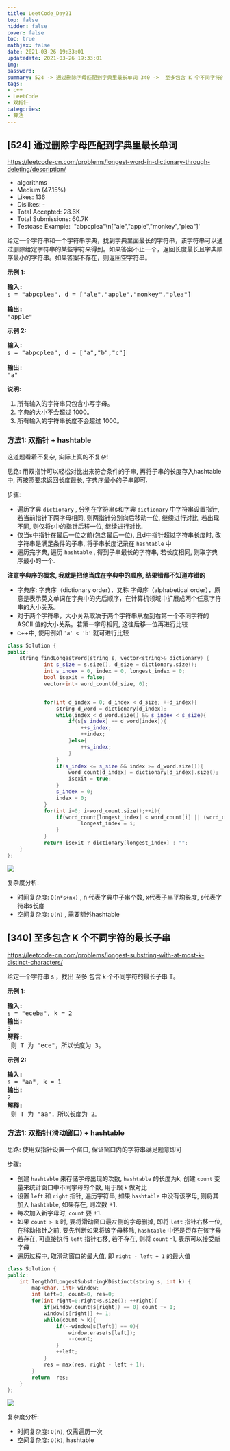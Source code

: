 ```yaml
---
title: LeetCode_Day21
top: false
hidden: false
cover: false
toc: true
mathjax: false
date: 2021-03-26 19:33:01
updatedate: 2021-03-26 19:33:01
img:
password:
summary: 524 -> 通过删除字母匹配到字典里最长单词 340 ->  至多包含 K 个不同字符的最长子串
tags:
- c++
- LeetCode
- 双指针
categories:
- 算法
---
```


## [524] 通过删除字母匹配到字典里最长单词

https://leetcode-cn.com/problems/longest-word-in-dictionary-through-deleting/description/

* algorithms
* Medium (47.15%)
* Likes:    136
* Dislikes: -
* Total Accepted:    28.6K
* Total Submissions: 60.7K
* Testcase Example:  '"abpcplea"\n["ale","apple","monkey","plea"]'

<p>给定一个字符串和一个字符串字典，找到字典里面最长的字符串，该字符串可以通过删除给定字符串的某些字符来得到。如果答案不止一个，返回长度最长且字典顺序最小的字符串。如果答案不存在，则返回空字符串。</p>

<p><strong>示例 1:</strong></p>

<pre>
<strong>输入:</strong>
s = &quot;abpcplea&quot;, d = [&quot;ale&quot;,&quot;apple&quot;,&quot;monkey&quot;,&quot;plea&quot;]

<strong>输出:</strong>
&quot;apple&quot;
</pre>

<p><strong>示例&nbsp;2:</strong></p>

<pre>
<strong>输入:</strong>
s = &quot;abpcplea&quot;, d = [&quot;a&quot;,&quot;b&quot;,&quot;c&quot;]

<strong>输出:</strong>
&quot;a&quot;
</pre>

<p><strong>说明:</strong></p>

<ol>
	<li>所有输入的字符串只包含小写字母。</li>
	<li>字典的大小不会超过 1000。</li>
	<li>所有输入的字符串长度不会超过 1000。</li>
</ol>

### 方法1: 双指针 + hashtable
这道题看着不复杂, 实际上真的不复杂!    

思路:   用双指针可以轻松对比出来符合条件的子串, 再将子串的长度存入hashtable中, 再按照要求返回长度最长, 字典序最小的子串即可. 

步骤: 

- 遍历字典 `dictionary` , 分别在字符串s和字典 `dictionary` 中字符串设置指针, 若当前指针下两字母相同, 则两指针分别向后移动一位, 继续进行对比, 若出现不同, 则仅将s中的指针后移一位, 继续进行对比. 
- 仅当s中指针在最后一位之前(包含最后一位), 且d中指针超过字符串长度时, 改字符串是满足条件的子串, 将子串长度记录在 `hashtable` 中
- 遍历完字典, 遍历 `hashtable` , 得到子串最长的字符串, 若长度相同, 则取字典序最小的一个. 

**注意字典序的概念, 我就是把他当成在字典中的顺序, 结果错都不知道咋错的**

- 字典序: 字典序（dictionary order），又称 字母序（alphabetical order），原意是表示英文单词在字典中的先后顺序，在计算机领域中扩展成两个任意字符串的大小关系。    
- 对于两个字符串，大小关系取决于两个字符串从左到右第一个不同字符的 ASCII 值的大小关系。若第一字母相同, 这往后移一位再进行比较
- c++中, 使用例如 `'a' < 'b'` 就可进行比较

```cpp
class Solution {
public:
    string findLongestWord(string s, vector<string>& dictionary) {
			int s_size = s.size(), d_size = dictionary.size();
			int s_index = 0, index = 0, longest_index = 0;
			bool isexit = false;
			vector<int> word_count(d_size, 0);


			for(int d_index = 0; d_index < d_size; ++d_index){
				string d_word = dictionary[d_index];
				while(index < d_word.size() && s_index < s_size){
					if(s[s_index] == d_word[index]){
						++s_index;
						++index;
					}else{
						++s_index;
					}
				}
				if(s_index <= s_size && index >= d_word.size()){
					word_count[d_index] = dictionary[d_index].size();
					isexit = true;
				}
				s_index = 0;
				index = 0;
			}
			for(int i=0; i<word_count.size();++i){
				if(word_count[longest_index] < word_count[i] || (word_count[longest_index] == word_count[i] && dictionary[longest_index] > dictionary[i])){
						longest_index = i;
				}
			}
			return isexit ? dictionary[longest_index] : "";
    }
};
```

![](https://cdn.jsdelivr.net/gh/liuyaanng/Blog_source@master/blog_images/img/20210326195612.png)

复杂度分析: 
- 时间复杂度: `O(n*s+nx)` , n 代表字典中子串个数, x代表子串平均长度, s代表字符串s长度
- 空间复杂度: `O(n)` , 需要额外hashtable

## [340] 至多包含 K 个不同字符的最长子串

https://leetcode-cn.com/problems/longest-substring-with-at-most-k-distinct-characters/

<p>给定一个字符串 s ，找出 至多 包含 k 个不同字符的最长子串 T。</p>

<p><strong>示例 1:</strong></p>

<pre>
<strong>输入:</strong>
s = "eceba", k = 2
<strong>输出:</strong>
3
<strong>解释:</strong>
 则 T 为 "ece"，所以长度为 3。
</pre>
<p><strong>示例 2:</strong></p>

<pre>
<strong>输入:</strong>
s = "aa", k = 1
<strong>输出:</strong>
2
<strong>解释:</strong>
 则 T 为 "aa"，所以长度为 2。
</pre>


### 方法1: 双指针(滑动窗口) + hashtable

思路: 使用双指针设置一个窗口, 保证窗口内的字符串满足题意即可

步骤: 

- 创建 `hashtable` 来存储字母出现的次数, `hashtable` 的长度为k, 创建 `count` 变量来统计窗口中不同字母的个数, 用于跟 `k` 做对比
- 设置 `left` 和 `right` 指针, 遍历字符串, 如果 `hashtable` 中没有该字母, 则将其加入 `hashtable`, 如果存在, 则次数 +1.
- 每次加入新字母时, `count` 要 +1.
- 如果 `count > k` 时, 要将滑动窗口最左侧的字母删掉, 即将 `left` 指针右移一位, 在移动指针之前, 要先判断如果将该字母移除, `hashtable` 中还是否存在该字母
- 若存在,	可直接执行 `left` 指针右移, 若不存在, 则将 `count` -1, 表示可以接受新字母
- 遍历过程中, 取滑动窗口的最大值, 即 `right - left + 1` 的最大值

```cpp
class Solution {
public:
    int lengthOfLongestSubstringKDistinct(string s, int k) {
        map<char, int> window;
        int left=0, count=0, res=0;
        for(int right=0;right<s.size(); ++right){
            if(window.count(s[right]) == 0) count += 1;
            window[s[right]] += 1;
            while(count > k){
                if(--window[s[left]] == 0){
                    window.erase(s[left]);
                    --count;
                }
                ++left;
            }
            res = max(res, right - left + 1);
        }
        return  res;
    }
};
```

![](https://cdn.jsdelivr.net/gh/liuyaanng/Blog_source@master/blog_images/img/20210326233359.png)

复杂度分析: 
- 时间复杂度: `O(n)`, 仅需遍历一次
- 空间复杂度: `O(k)`, hashtable



